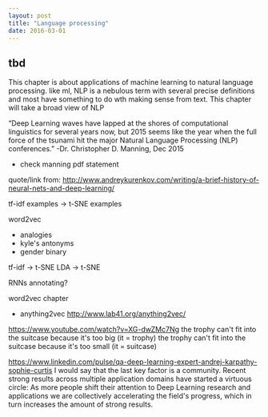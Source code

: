 ```yaml
---
layout: post
title: "Language processing"
date: 2016-03-01
---
```



## tbd



This chapter is about applications of machine learning to natural language processing. like ml, NLP is a nebulous term with several precise definitions and most have something to do wth making sense from text. This chapter will take a broad view of NLP


“Deep Learning waves have lapped at the shores of computational linguistics for several years now, but 2015 seems like the year when the full force of the tsunami hit the major Natural Language Processing (NLP) conferences.” -Dr. Christopher D. Manning, Dec 2015 

 - check manning pdf statement

quote/link from: http://www.andreykurenkov.com/writing/a-brief-history-of-neural-nets-and-deep-learning/



tf-idf examples -> t-SNE examples

word2vec
 - analogies
 - kyle's antonyms
 - gender binary


tf-idf -> t-SNE
LDA -> t-SNE

RNNs annotating?


word2vec chapter
 - anything2vec http://www.lab41.org/anything2vec/




https://www.youtube.com/watch?v=XG-dwZMc7Ng
the trophy can't fit into the suitcase because it's too big (it = trophy)
the trophy can't fit into the suitcase because it's too small (it = suitcase)


https://www.linkedin.com/pulse/qa-deep-learning-expert-andrej-karpathy-sophie-curtis
I would say that the last key factor is a community. Recent strong results across multiple application domains have started a virtuous circle: As more people shift their attention to Deep Learning research and applications we are collectively accelerating the field's progress, which in turn increases the amount of strong results.